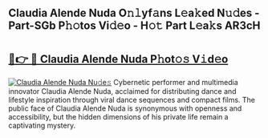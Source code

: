 ## Claudia Alende Nuda O𝚗𝚕yf𝚊ns L𝚎a𝚔ed N𝚞𝚍es - Part-SGb P𝚑𝚘tos Vi𝚍𝚎o - H𝚘𝚝 Part L𝚎a𝚔s AR3cH

# <h2><a href="http://kf2x3v.oniu.top/?m=Claudia+Alende+Nuda">🔗👉 🔴 Claudia Alende Nuda P𝚑ot𝚘𝚜 V𝚒d𝚎o</a></h2>

[![Claudia Alende Nuda Nu𝚍e𝚜](https://i.imgur.com/0qMVB7G.gif)](http://kf2x3v.oniu.top/?m=Claudia+Alende+Nuda)
Cybernetic performer and multimedia innovator Claudia Alende Nuda, acclaimed for distributing dance and lifestyle inspiration through viral dance sequences and compact films. The public face of Claudia Alende Nuda is synonymous with openness and accessibility, but the hidden dimensions of his private life remain a captivating mystery.  
